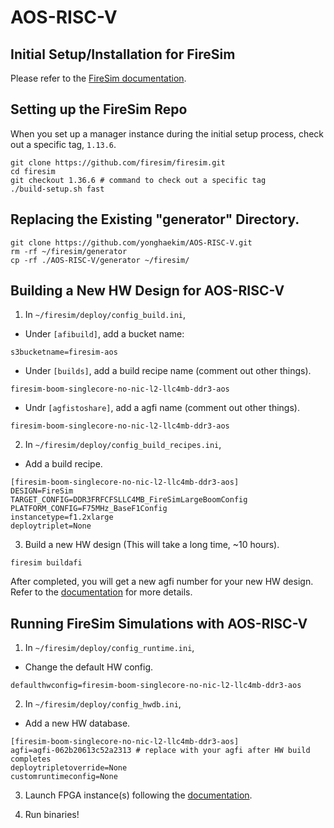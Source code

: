 # AOS-RISC-V

## Initial Setup/Installation for FireSim

Please refer to the [FireSim documentation](https://docs.fires.im/en/latest/Initial-Setup/index.html).

## Setting up the FireSim Repo

When you set up a manager instance during
the initial setup process,
check out a specific tag, `1.13.6`.

```
git clone https://github.com/firesim/firesim.git
cd firesim
git checkout 1.36.6 # command to check out a specific tag
./build-setup.sh fast
```

## Replacing the Existing "generator" Directory.
```
git clone https://github.com/yonghaekim/AOS-RISC-V.git
rm -rf ~/firesim/generator
cp -rf ./AOS-RISC-V/generator ~/firesim/
```

## Building a New HW Design for AOS-RISC-V

1. In `~/firesim/deploy/config_build.ini`,
- Under `[afibuild]`, add a bucket name:
```
s3bucketname=firesim-aos
```
- Under `[builds]`, add a build recipe name (comment out other things).
```
firesim-boom-singlecore-no-nic-l2-llc4mb-ddr3-aos
```
- Undr `[agfistoshare]`, add a agfi name (comment out other things).
```
firesim-boom-singlecore-no-nic-l2-llc4mb-ddr3-aos
```

2. In `~/firesim/deploy/config_build_recipes.ini`,
- Add a build recipe.
```
[firesim-boom-singlecore-no-nic-l2-llc4mb-ddr3-aos]
DESIGN=FireSim
TARGET_CONFIG=DDR3FRFCFSLLC4MB_FireSimLargeBoomConfig
PLATFORM_CONFIG=F75MHz_BaseF1Config
instancetype=f1.2xlarge
deploytriplet=None
```

3. Build a new HW design (This will take a long time, ~10 hours).
```
firesim buildafi
```

After completed, you will get a new agfi number for your new HW design. \
Refer to the [documentation](https://docs.fires.im/en/latest/Building-a-FireSim-AFI.html) for more details.

## Running FireSim Simulations with AOS-RISC-V

1. In `~/firesim/deploy/config_runtime.ini`,
- Change the default HW config.
```
defaulthwconfig=firesim-boom-singlecore-no-nic-l2-llc4mb-ddr3-aos
```

2. In `~/firesim/deploy/config_hwdb.ini`,
- Add a new HW database.
```
[firesim-boom-singlecore-no-nic-l2-llc4mb-ddr3-aos]
agfi=agfi-062b20613c52a2313 # replace with your agfi after HW build completes
deploytripletoverride=None
customruntimeconfig=None
```

3. Launch FPGA instance(s) following the [documentation](https://docs.fires.im/en/latest/Running-Simulations-Tutorial/index.html).

4. Run binaries!
